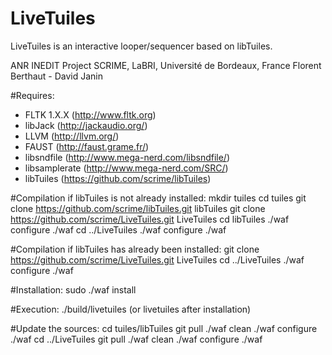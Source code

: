 LiveTuiles
==========

LiveTuiles is an interactive looper/sequencer based on libTuiles.

ANR INEDIT Project
SCRIME, LaBRI, Université de Bordeaux, France
Florent Berthaut - David Janin

#Requires:
* FLTK 1.X.X (http://www.fltk.org)
* libJack (http://jackaudio.org/)
* LLVM (http://llvm.org/)
* FAUST (http://faust.grame.fr/)
* libsndfile (http://www.mega-nerd.com/libsndfile/)
* libsamplerate (http://www.mega-nerd.com/SRC/)
* libTuiles (https://github.com/scrime/libTuiles)

#Compilation if libTuiles is not already installed:
mkdir tuiles
cd tuiles
git clone https://github.com/scrime/libTuiles.git libTuiles
git clone https://github.com/scrime/LiveTuiles.git LiveTuiles
cd libTuiles
./waf configure
./waf
cd ../LiveTuiles
./waf configure
./waf 

#Compilation if libTuiles has already been installed:
git clone https://github.com/scrime/LiveTuiles.git LiveTuiles
cd ../LiveTuiles
./waf configure
./waf 

#Installation: 
sudo ./waf install

#Execution:
./build/livetuiles  (or livetuiles after installation)

#Update the sources:
cd tuiles/libTuiles
git pull
./waf clean
./waf configure
./waf 
cd ../LiveTuiles
git pull
./waf clean
./waf configure
./waf


